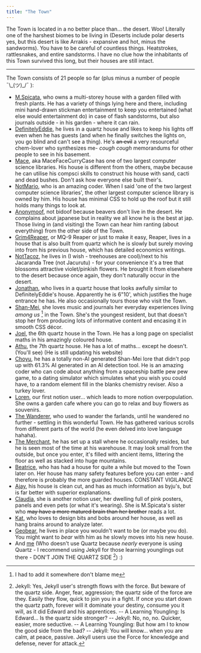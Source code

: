 ```yaml
---
title: "The Town"
---
```


The Town is located in a no better place than... the desert. Woo! Literally one of the harshest biomes to be living in (Deserts include polar deserts yes, but this desert is like Arrakis - expansive and hot, minus the sandworms). You have to be careful of countless things. Heatstrokes, rattlesnakes, and entire sandstorms. I have no clue how the inhabitants of this Town survived this long, but their houses are still intact.

---
The Town consists of 21 people so far (plus minus a number of people ¯\\\_(ツ)\_/¯ ):
- [M.Spicata](https://spicata.github.io/), who owns a multi-storey house with a garden filled with fresh plants. He has a variety of things lying here and there, including mini hand-drawn stickman entertainment to keep you entertained (what else would entertainment do) in case of flash sandstorms, but also journals outside - in his garden - where it can rain.
- [DefinitelyEddie](https://edsobsidiannotes.netlify.app/), he lives in a quartz house and likes to keep his lights off even when he has guests (and when he finally switches the lights on, you go blind and can't see a thing). He's ~~an evil~~ a very resourceful chem-lover who synthesizes me- *cough cough* memorandums for other people to see in his basement.
- [Mace](https://macesnotes.netlify.app/), aka MaceFaceCurryCase has one of two largest computer science libraries. His house is different from the others, maybe because he can utilise his compsci skills to construct his house with sand, cacti and dead bushes. Don't ask how everyone else built their's.
- [NotMario](https://notmario.github.io/thenotes/), who is an amazing coder. When I said 'one of the two largest computer science libraries', the other largest computer science library is owned by him. His house has minimal CSS to hold up the roof but it still holds many things to look at.
- [Anonymoof](https://shadowgarten.toomwn.xyz/), not bidoof because beavers don't live in the desert. He complains about japanese but in reality we all know he is the best at jap. Those living in (and visiting) the Town can hear him ranting (about everything) from the other side of the Town.
- [Grim4Reaper](https://grim4reaper.github.io/Year11Notes/), or MQ-9 Reaper or just to make it easy, Reaper, lives in a house that is also built from quartz which he is slowly but surely moving into from his previous house, which has detailed economics writings.
- [NotTacoz](https://nottacoz.github.io/jacaranda/), he lives in (I wish - treehouses are cool)/next to his Jacaranda Tree (not Jacurutu) - for your convenience it's a tree that blossoms attractive violet/pinkish flowers. He brought it from elsewhere to the desert because once again, they don't naturally occur in the desert. 
- [Jonathan](https://nottaro.github.io/littleroot/), who lives in a quartz house that looks awfully similar to DefinitelyEddie's house. Apparently he is 6"10', which justifies the huge entrance he has. He also occasionally tours those who visit the Town.
- [Shan-Mei](https://shan-mei.github.io/shanmeis-notes/), she loves music and journals her everyday experiences living *among us* [^1] in the Town. She's the youngest resident, but that doesn't stop her from producing lots of informative content and encasing it in smooth CSS décor.
- [Joel](https://rubver16.github.io/joles-notes/), the 6th quartz house in the Town. He has a long page on specialist maths in his amazingly coloured house.
- [Athu](https://super-cookies.github.io/duk/), the 7th quartz house. He has a lot of maths... except he doesn't. (You'll see) (He is still updating his website)
- [Choyu](https://grimreaper2654.github.io/Notes/), he has a totally non-AI generated Shan-Mei lore that didn't pop up with 61.3% AI generated in an AI detection tool. He is an amazing coder who can code about anything from a spaceship battle pew pew game, to a dating simulator which simulates what you wish you could have, to a random element fill in the blanks chemistry reviser. Also a turkey lover.
- [Loren](https://ionized-satellite-e99.notion.site/Loren-s-Garden-cd03827de0a743468d9fb5a70413fc95), our first notion user... which leads to more notion overpopulation. She owns a garden cafe where you can go to relax and buy flowers as souvenirs.
- [The Wanderer](https://wanderer.toomwn.xyz/), who used to wander the farlands, until he wandered no further - settling in this wonderful Town. He has gathered various scrolls from different parts of the world (he even delved into love language hahaha).
- [The Merchant](https://harzavad.github.io/the-merchant/), he has set up a stall where he occasionally resides, but he is seen most of the time at his warehouse. It may look small from the outside, but once you enter, it's filled with ancient items, littering the floor as well as stacked into huge mountains.
- [Beatrice](https://beatricesychong.wixsite.com/notes), who has had a house for quite a while but moved to the Town later on. Her house has many safety features before you can enter - and therefore is probably the more guarded houses. CONSTANT VIGILANCE
- [Ajay](https://baju-s.toomwn.xyz/), his house is clean cut, and has as much information as byju's, but is far better with superior explanations.
- [Claudia](https://cshc.notion.site/cshc/claudia-s-life-planner-c23280690bef46b79adee2d0773c5591), she is another notion user, her dwelling full of pink posters, panels and even pets (or what it's wearing). She is M.Spicata's sister who ~~may have a more matured brain than her brother~~ reads a lot.
- [Kat](https://coreonett.notion.site/coreonett/Year-11-Notes-6978dbec99e943649a3a0773b2ee0587), who loves to design bits and bobs around her house, as well as hang brains around to analyze later.
- [Geobear](https://geobears-owner.github.io/smarting-up/bank/home/), he lives in place you wouldn't want to be (or maybe you do). You might want to *bear* with him as he slowly moves into his new house.
- And [me](https://pi-thagoras.github.io/the-chicken-pen/) (Who doesn't use Quartz because *nearly* everyone is using Quartz - I recommend using Jekyll for those learning younglings out there - DON'T JOIN THE QUARTZ SIDE [^2]) :)


[^1]: I had to add it somewhere don't blame me


[^2]: Jekyll: Yes, Jekyll user's strength flows with the force. But beware of the quartz side. Anger, fear, aggression; the quartz side of the force are they. Easily they flow, quick to join you in a fight. If once you start down the quartz path, forever will it dominate your destiny, consume you it will, as it did Edward and his apprentices. -- A Learning Youngling: Is Edward... Is the quartz side stronger? -- Jekyll: No, no, no. Quicker, easier, more seductive. -- A Learning Youngling: But how am I to know the good side from the bad? -- Jekyll: You will know... when you are calm, at peace, passive. Jekyll users use the Force for knowledge and defense, never for attack.
